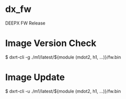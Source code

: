 # dx_fw
DEEPX FW Release

# Image Version Check

$ dxrt-cli -g ./m1/latest/${module (mdot2, h1, ...)}/fw.bin


# Image Update

$ dxrt-cli -u ./m1/latest/${module (mdot2, h1, ...)}/fw.bin
